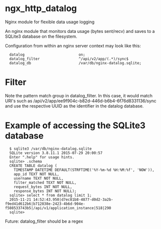 # ngx_http_datalog
Nginx module for flexible data usage logging

An nginx module that monitors data usage (bytes sent/recv) and saves
to a SQLite3 database on the filesystem.
 
Configuration from within an nginx server context may look like this:

      datalog                         on;
      datalog_filter                  ^/api/v2/app/(.*)/sync$
      datalog_db                      /var/db/nginx-datalog.sqlite;

# Filter
Note the pattern match group in datalog_filter. In this case, it would match
 URI's such as /api/v2/app/ee9f904c-b82d-446d-b6b4-6f76d8331136/sync and use the
 respective UUID as the identifier in the datalog database. 

# Example of accessing the SQLite3 database
      $ sqlite3 /var/db/nginx-datalog.sqlite
      SQLite version 3.8.11.1 2015-07-29 20:00:57
      Enter ".help" for usage hints.
      sqlite> .schema
      CREATE TABLE datalog (
        TIMESTAMP DATETIME DEFAULT(STRFTIME('%Y-%m-%d %H:%M:%f', 'NOW')), 
        app_id TEXT NOT NULL, 
        username TEXT NOT NULL, 
        filter_matched TEXT NOT NULL, 
        request_bytes INT NOT NULL, 
        response_bytes INT NOT NULL);
      sqlite> select * from datalog limit 1;
      2015-11-21 14:52:43.950|d7ec81b8-4877-d0d2-3a2b-f9ed41d612b6|b712838e-2423-4b6d-904e-f508533743b5|/api/v1/application_instance|518|290
      sqlite>

Future: datalog_filter should be a regex 
